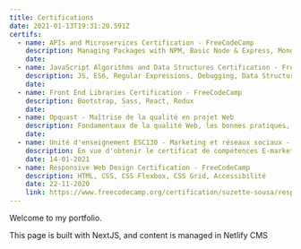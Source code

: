 ```yaml
---
title: Certifications
date: 2021-01-13T19:31:20.591Z
certifs:
  - name: APIs and Microservices Certification - FreeCodeCamp
    description: Managing Packages with NPM, Basic Node & Express, MongoDB & Mongoose
    date: 
  - name: JavaScript Algorithms and Data Structures Certification - FreeCodeCamp
    description: JS, ES6, Regular Expressions, Debugging, Data Structures, Algorithm Scripting, OOP, Functional Programming
    date: 
  - name: Front End Libraries Certification - FreeCodeCamp
    description: Bootstrap, Sass, React, Redux
    date: 
  - name: Opquast - Maîtrise de la qualité en projet Web
    description: Fondamentaux de la qualité Web, les bonnes pratiques, les usages des référentiels, l'accessibilité numérique et la maîtrise des risques
    date: 
  - name: Unité d'enseignement ESC130 - Marketing et réseaux sociaux - 4 ECTS - CNAM
    description: En vue d'obtenir le certificat de compétences E-marketing et E-commerce
    date: 14-01-2021
  - name: Responsive Web Design Certification - FreeCodeCamp
    description: HTML, CSS, CSS Flexbox, CSS Grid, Accessibilité
    date: 22-11-2020
    link: https://www.freecodecamp.org/certification/suzette-sousa/responsive-web-design
---
```

Welcome to my portfolio.

This page is built with NextJS, and content is managed in Netlify CMS